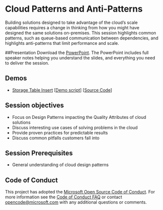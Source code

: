 # Cloud Patterns and Anti-Patterns
Building solutions designed to take advantage of the cloud’s scale capabilities requires a change in thinking from how you might have designed the same solutions on-premises.  This session highlights common patterns, such as queue-based communication between dependencies, and highlights anti-patterns that limit performance and scale.

##Presentation
Download the [PowerPoint](./Cloud%20Patterns%20and%20Anti-Patterns.pptx?raw=1).
The PowerPoint includes full speaker notes helping you understand the slides, and everything you need to deliver the session.

## Demos
* [Storage Table Insert](./Demo%201%20-%20Storage%20Table%20Insert)
[[Demo script](./Demo%201%20-%20Storage%20Table%20Insert/Readme.md)]
[[Source Code](./Demo%201%20-%20Storage%20Table%20Insert/TableStorage.Client)]

## Session objectives
* Focus on Design Patterns impacting the Quality Attributes of cloud solutions
* Discuss interesting use cases of solving problems in the cloud
* Provide proven practices for predictable results
* Discuss common pitfalls customers fall into

## Session Prerequisites
* General understanding of cloud design patterns


## Code of Conduct

This project has adopted the [Microsoft Open Source Code of Conduct](https://opensource.microsoft.com/codeofconduct/). For more information see the [Code of Conduct FAQ](https://opensource.microsoft.com/codeofconduct/faq/) or contact [opencode@microsoft.com](mailto:opencode@microsoft.com) with any additional questions or comments.

